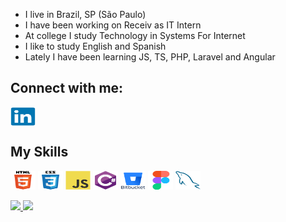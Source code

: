 - I live in Brazil, SP (São Paulo) 
- I have been working on Receiv as IT Intern 	
- At college I study Technology in Systems For Internet
- I like to study English and Spanish
- Lately I have been learning JS, TS, PHP, Laravel and Angular 	

## Connect with me: 
<a href="https://www.linkedin.com/in/guilherme-rafael-andrade-lima-426a16188/" target="blank">
<img align="center" alt="guilherme-linkedin" height="30" width="40" src="https://raw.githubusercontent.com/devicons/devicon/master/icons/linkedin/linkedin-original.svg">
</a>

## My Skills 

<img src="https://raw.githubusercontent.com/devicons/devicon/master/icons/html5/html5-original-wordmark.svg" alt="HTML" height="30" width="40" style="max-width:100%"></img>
<img src="https://raw.githubusercontent.com/devicons/devicon/master/icons/css3/css3-original-wordmark.svg" alt="HTML" height="30" width="40" style="max-width:100%"></img>
<img src="https://raw.githubusercontent.com/devicons/devicon/master/icons/javascript/javascript-original.svg" alt="HTML" height="30" width="40" style="max-width:100%"></img>
<img src="https://raw.githubusercontent.com/devicons/devicon/master/icons/csharp/csharp-original.svg" alt="HTML" height="30" width="40" style="max-width:100%"></img>
<img src="https://raw.githubusercontent.com/devicons/devicon/master/icons/bitbucket/bitbucket-original-wordmark.svg" alt="HTML" height="30" width="40" style="max-width:100%"></img>
<img src="https://raw.githubusercontent.com/devicons/devicon/master/icons/figma/figma-original.svg" alt="HTML" height="30" width="40" style="max-width:100%"></img>
<img src="https://raw.githubusercontent.com/devicons/devicon/master/icons/mysql/mysql-original.svg" alt="HTML" height="30" width="40" style="max-width:100%"></img>

 <div>
  <a href="https://github.com/andradegui">
  <img height="180em" src="https://github-readme-stats.vercel.app/api?username=andradegui&show_icons=true&theme=dark&include_all_commits=true&count_private=true"/>
  <img height="180em" src="https://github-readme-stats.vercel.app/api/top-langs/?username=andradegui&layout=compact&langs_count=7&theme=dark"/>
</div>




